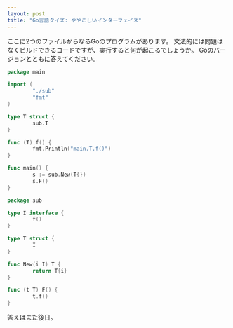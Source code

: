 ```yaml
---
layout: post
title: "Go言語クイズ: ややこしいインターフェイス"
---
```


ここに2つのファイルからなるGoのプログラムがあります。
文法的には問題はなくビルドできるコードですが、実行すると何が起こるでしょうか。
Goのバージョンとともに答えてください。

```main.go
package main

import (
        "./sub"
        "fmt"
)

type T struct {
        sub.T
}

func (T) f() {
        fmt.Println("main.T.f()")
}

func main() {
        s := sub.New(T{})
        s.F()
}
```

```sub/sub.go
package sub

type I interface {
        f()
}

type T struct {
        I
}

func New(i I) T {
        return T{i}
}

func (t T) F() {
        t.f()
}
```

答えはまた後日。
